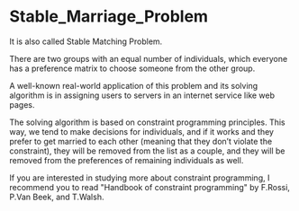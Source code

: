 # Stable_Marriage_Problem
It is also called Stable Matching Problem.

There are two groups with an equal number of individuals, which everyone has a preference matrix to choose someone from the other group.

A well-known real-world application of this problem and its solving algorithm is in assigning users to servers in an internet service like web pages.

The solving algorithm is based on constraint programming principles. This way, we tend to make decisions for individuals, and if it works and they prefer to get married to each other (meaning that they don’t violate the constraint), they will be removed from the list as a couple, and they will be removed from the preferences of remaining individuals as well. 

If you are interested in studying more about constraint programming, I recommend you to read "Handbook of constraint programming" by F.Rossi, P.Van Beek, and T.Walsh.
